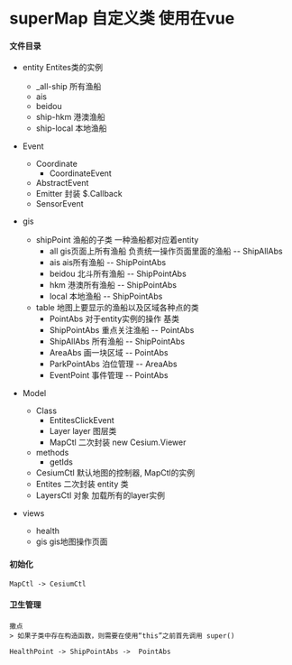 # superMap  自定义类 使用在vue

#### 文件目录
- entity                        Entites类的实例
    - _all-ship                 所有渔船
    - ais     
    - beidou
    - ship-hkm                  港澳渔船
    - ship-local                本地渔船
- Event
    - Coordinate
        - CoordinateEvent
    - AbstractEvent 
    - Emitter                   封装 $.Callback 
    - SensorEvent
- gis
    - shipPoint                 渔船的子类  一种渔船都对应着entity
        - all                   gis页面上所有渔船  负责统一操作页面里面的渔船  -- ShipAllAbs
        - ais                   ais所有渔船         -- ShipPointAbs
        - beidou                北斗所有渔船        -- ShipPointAbs
        - hkm                   港澳所有渔船        -- ShipPointAbs
        - local                 本地渔船            -- ShipPointAbs
    - table                     地图上要显示的渔船以及区域各种点的类
        - PointAbs              对于entity实例的操作  基类 
        - ShipPointAbs          重点关注渔船        -- PointAbs
        - ShipAllAbs            所有渔船            -- ShipPointAbs
        - AreaAbs               画一块区域          -- PointAbs    
        - ParkPointAbs          泊位管理            -- AreaAbs
        - EventPoint            事件管理            -- PointAbs
- Model
    - Class
        - EntitesClickEvent
        - Layer                 layer 图层类 
        - MapCtl                二次封装 new Cesium.Viewer
    - methods
        - getIds
    - CesiumCtl                 默认地图的控制器,  MapCtl的实例
    - Entites                   二次封装 entity 类
    - LayersCtl                 对象  加载所有的layer实例

- views
    - health  
    - gis                       gis地图操作页面



#### 初始化

    MapCtl -> CesiumCtl


#### 卫生管理
    撒点
    > 如果子类中存在构造函数，则需要在使用“this”之前首先调用 super()

    HealthPoint -> ShipPointAbs ->  PointAbs





